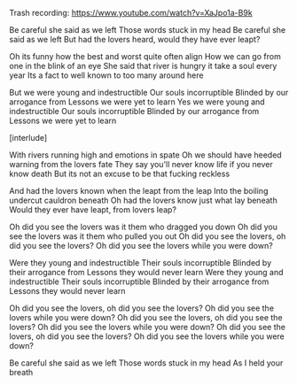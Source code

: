 Trash recording: https://www.youtube.com/watch?v=XaJpo1a-B9k

Be careful she said as we left
Those words stuck in my head
Be careful she said as we left
But had the lovers heard, would they have ever leapt?

Oh its funny how the best and worst quite often align
How we can go from one in the blink of an eye
She said that river is hungry it take a soul every year
Its a fact to well known to too many around here

But we were young and indestructible 
Our souls incorruptible
Blinded by our arrogance from
Lessons we were yet to learn
Yes we were young and indestructible 
Our souls incorruptible
Blinded by our arrogance from
Lessons we were yet to learn

[interlude]

With rivers running high and emotions in spate
Oh we should have heeded warning from the lovers fate
They say you'll never know life if you never know death
But its not an excuse to be that fucking reckless

And had the lovers known when the leapt from the leap
Into the boiling undercut cauldron beneath
Oh had the lovers know just what lay beneath
Would they ever have leapt, from lovers leap?

Oh did you see the lovers was it them who dragged you down
Oh did you see the lovers was it them who pulled you out
Oh did you see the lovers, oh did you see the lovers?
Oh did you see the lovers while you were down?

Were they young and indestructible 
Their souls incorruptible
Blinded by their arrogance from
Lessons they would never learn
Were they young and indestructible 
Their souls incorruptible
Blinded by their arrogance from
Lessons they would never learn

Oh did you see the lovers, oh did you see the lovers?
Oh did you see the lovers while you were down?
Oh did you see the lovers, oh did you see the lovers?
Oh did you see the lovers while you were down?
Oh did you see the lovers, oh did you see the lovers?
Oh did you see the lovers while you were down?

Be careful she said as we left
Those words stuck in my head
As I held your breath